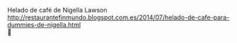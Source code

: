 Helado de café de Nigella Lawson	http://restaurantefinmundo.blogspot.com.es/2014/07/helado-de-cafe-para-dummies-de-nigella.html	
਍